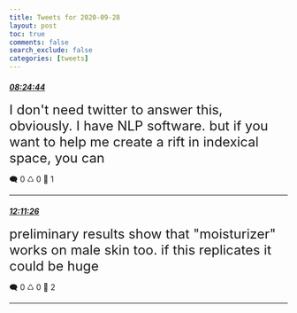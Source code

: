 ```yaml
---
title: Tweets for 2020-09-28
layout: post
toc: true
comments: false
search_exclude: false
categories: [tweets]
---
```



#### <a href = "https://twitter.com/deepfates/status/1310586244313894914">*08:24:44*</a>

<font size="5">I don't need twitter to answer this, obviously. I have NLP software. but if you want to help me create a rift in indexical space, you can</font>



🗨️ 0 ♺ 0 🤍  1   

---
    
#### <a href = "https://twitter.com/deepfates/status/1310643292560740357">*12:11:26*</a>

<font size="5">preliminary results show that "moisturizer" works on male skin too. if this replicates it could be huge</font>



🗨️ 0 ♺ 0 🤍  2   

---
    
            
